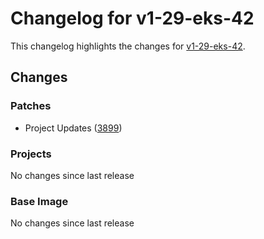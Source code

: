 # Changelog for v1-29-eks-42

This changelog highlights the changes for [v1-29-eks-42](https://github.com/aws/eks-distro/tree/v1-29-eks-42).

## Changes

### Patches
* Project Updates ([3899](https://github.com/aws/eks-distro/pull/3899))

### Projects
No changes since last release

### Base Image
No changes since last release

